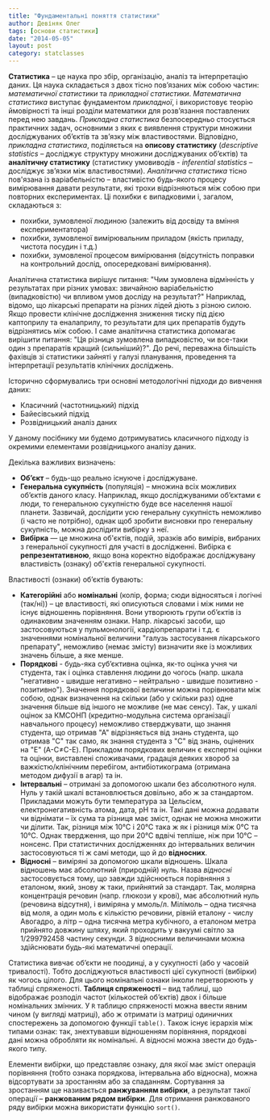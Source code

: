 ```yaml
---
title: "Фундаментальні поняття статистики"
author: Девіняк Олег
tags: [основи статистики]
date: "2014-05-05"
layout: post
category: statclasses
--- 
```


**Статистика** – це наука про збір, організацію, аналіз та інтерпретацію даних. Ця наука складається з двох тісно пов’язаних між собою частин: *математичної статистики* та *прикладної статистики*. *Математична статистика* виступає фундаментом *прикладної*, і використовує теорію ймовірності та інші розділи математики для розв’язання поставлених перед нею завдань. 
*Прикладна статистика* безпосередньо стосується практичних задач, основними з яких є виявлення структури множини досліджуваних об’єктів та зв’язку між властивостями. Відповідно, *прикладна статистика*, поділяється на **описову статистику** (*descriptive statistics* – досліджує структуру множини досліджуваних об’єктів) та **аналітичну статистику** (статистику умовиводів - *inferential statistics* – досліджує зв’язки між властивостями). *Аналітична статистика* тісно пов'язана із варіабельністю – властивістю будь-якого процесу вимірювання давати результати, які трохи відрізняються між собою при повторних експериментах. Ці похибки є випадковими і, загалом, складаються з:

- похибки, зумовленої людиною (залежить від досвіду та вміння експериментатора)
- похибки, зумовленої вимірювальним приладом (якість приладу, чистота посудин і т.д.)
- похибки, зумовленої процесом вимірювання (відсутність поправки на контрольний дослід, опосередковані вимірювання).

Аналітична статистика вирішує питання: "Чим зумовлена відмінність у результатах при різних умовах: звичайною варіабельністю (випадковістю) чи впливом умов досліду на результат?" Наприклад, відомо, що лікарські препарати на різних лідей діють з різною силою.  Якщо провести клінічне дослідження зниження тиску під дією каптоприлу та еналаприлу, то результати для цих препаратів будуть відрізнятись між собою. І саме аналітична статистика допомагає вирішити питання: "Ця різниця зумовлена випадковістю, чи все-таки один з препаратів кращий (сильніший)?". До речі, переважна більшість фахівців зі статистики зайняті у галузі планування, проведення та інтерпретації результатів клінічних досліджень. 

Історично сформувались три основні методологічні підходи до вивчення даних: 

- Класичний (частотницький) підхід
- Байесівський підхід
- Розвідницький аналіз даних

У даному посібнику ми будемо дотримуватись класичного підходу із окремими елементами розвідницького аналізу даних.

Декілька важливих визначень:

- **Об’єкт** – будь-що реально існуюче і досліджуване.
- **Генеральна сукупність** (популяція) – множина всіх можливих об’єктів даного класу. Наприклад, якщо досліджуваними об’єктами є люди, то генеральною сукупністю буде все населення нашої планети. Зазвичай, дослідити усю генеральну сукупність неможливо (і часто не потрібно), однак щоб зробити висновки про генеральну сукупність, можна дослідити вибірку з неї.
- **Вибірка** — це множина об'єктів, подій, зразків або вимірів, вибраних з генеральної сукупності для участі в дослідженні. Вибірка є **репрезентативною**, якщо вона коректно відображає досліджувану властивість (ознаку) об'єктів генеральної сукупності. 

Властивості (ознаки) об’єктів бувають:

- **Категорійні** або **номінальні** (колір, форма; сюди відносяться і логічні (так/ні)) – це властивості, які описуються словами і між ними не існує відношеннь порівняння. Вони утворюють групи об’єктів із одинаковим значенням ознаки. Напр. лікарські засоби, що застосовуються у пульмонології, кардіопрепарати і т.д. є значеннями номінальної величини "галузь застосування лікарського препарату", неможливо (немає змісту) визначити яке із можливих значень більше, а яке менше.
- **Порядкові** - будь-яка суб’єктивна оцінка, як-то оцінка учня чи студента, так і оцінка ставлення людини до чогось (напр. шкала "негативно - швидше негативно – нейтрально - швидше позитивно - позитивно"). Значення порядкової величини можна порівнювати між собою, однак визначення на скільки (або у скільки раз) одне значення більше від іншого не можливе (не має сенсу). Так, у шкалі оцінок за КМСОНП (кредитно-модульна система організації навчального процесу) неможливо стверджувати, що знання студента, що отримав "А" відрізняється від знань студента, що отримав "С" так само, як знання студента з "С" від знань, оцінених на "Е" (A-C≠C-E). Прикладом порядкових величин є експертні оцінки та оцінки, виставлені споживачами, градація деяких хвороб за важкістю/клінічним перебігом, антибіотикограма (отримана методом дифузії в агар) та ін.
- **Інтервальні** – отримані за допомогою шкали без абсолютного нуля. Нуль у такій шкалі встановлюється довільно, або ж за стандартом. Прикладами можуть бути температура за Цельсієм, електронегативність атома, дата, pH та ін. Такі дані можна додавати чи віднімати – їх сума та різниця має зміст, однак не можна множити чи ділити. Так, різниця між 10°С і 20°С така ж як і різниця між 0°С та 10°С. Однак твердження, що при 20°С вдвічі тепліше, ніж при 10°С – нонсенс. При статистичних дослідженнях до інтервальних величин застосовуються ті ж самі методи, що й до **відносних**.
- **Відносні** – виміряні за допомогою шкали відношень. Шкала відношень має абсолютний (природній) нуль. Назва *відносні* застосовується тому, що завжди здійснюється порівняння з еталоном, який, знову ж таки, прийнятий за стандарт. Так, молярна концентрація речовин (напр. глюкози у крові), має абсолютний нуль (речовина відсутня), і виміряна у ммоль/л. Мілімоль – одна тисячна від моля, а один моль є кількістю речовини, рівній еталону - числу Авогадро, а літр – одна тисячна метра кубічного, а еталоном метра прийнято довжину шляху, який проходить у вакуумi світло за 1/299792458 частину секунди. З відносними величинами можна здійснювати будь-які математичні операції.

Статистика вивчає об’єкти не поодинці, а у сукупності (або у часовій тривалості). Тобто досліджуються властивості цієї сукупності (вибірки) як чогось цілого. Для цього номінальні ознаки інколи перетворюють у таблиці спряженості. **Таблиця спряженості** – вид таблиці, що відображає розподіл частот (кількостей об’єктів) двох і більше номінальних змінних. У `R` таблицю спряженості можна ввести явним чином (у вигляді матриці), або ж отримати із матриці одиничних спостережень за допомогою функції `table()`. Також існує ієрархія між типами ознак: так, знехтувавши відношенням порівняння, порядкові дані можна обробляти як номінальні. А відносні можна звести до будь-якого типу. 

Елементи вибірки, що представляє ознаку, для якої має зміст операція порівняння (тобто ознака порядкова, інтервальна або відносна), можна відсортувати за зростанням або за спаданням. Сортування за зростанням ще називається **ранжуванням вибірки**, а результат такої операції – **ранжованим рядом вибірки**. Для отримання ранжованого ряду вибірки можна використати функцію `sort()`.

